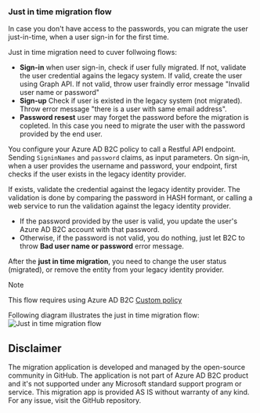 
### Just in time migration flow
In case you don't have access to the passwords, you can migrate the user just-in-time, when a user sign-in for the first time. 

Just in time migration need to cuver follwoing flows:
* **Sign-in** when user sign-in, check if user fully migrated. If not, validate the user credential agains the legacy system. If valid, create the user using Graph API. If not valid, throw user fraindly error message "Invalid user name or password"
* **Sign-up** Check if user is existed in the legacy system (not migrated). Throw error message "there is a user with same email address".
* **Password resest** user may forget the password before the migration is copleted. In this case you need to migrate the user with the password provided by the end user.

You configure your Azure AD B2C policy to call a Restful API endpoint. Sending `SigninNames` and `password` claims, as input parameters. On sign-in, when a user provides the username and password, your endpoint, first checks if the user exists in the legacy identity provider.

If exists, validate the credential against the legacy identity provider. The validation is done by comparing the password in HASH formant, or calling a web service to run the validation against the legacy identity provider. 
* If the password provided by the user is valid, you update the user's Azure AD B2C account with that password. 
* Otherwise, if the password is not valid, you do nothing, just let B2C to throw __Bad user name or password__ error message. 

After the __just in time migration__, you need to change the user status (migrated), or remove the entity from your legacy identity provider.

> [!NOTE]
> This flow requires using Azure AD B2C [Custom policy](https://docs.microsoft.com/en-us/azure/active-directory-b2c/active-directory-b2c-overview-custom)
>

Following diagram illustrates the just in time migration flow:
![Just in time migration flow](media/active-directory-b2c-user-migration-jit/just-in-time-migration.png)


## Disclaimer

The migration application is developed and managed by the open-source community in GitHub. The application is not part of Azure AD B2C product and it's not supported under any Microsoft standard support program or service. This migration app is provided AS IS without warranty of any kind. For any issue, visit the GitHub repository.